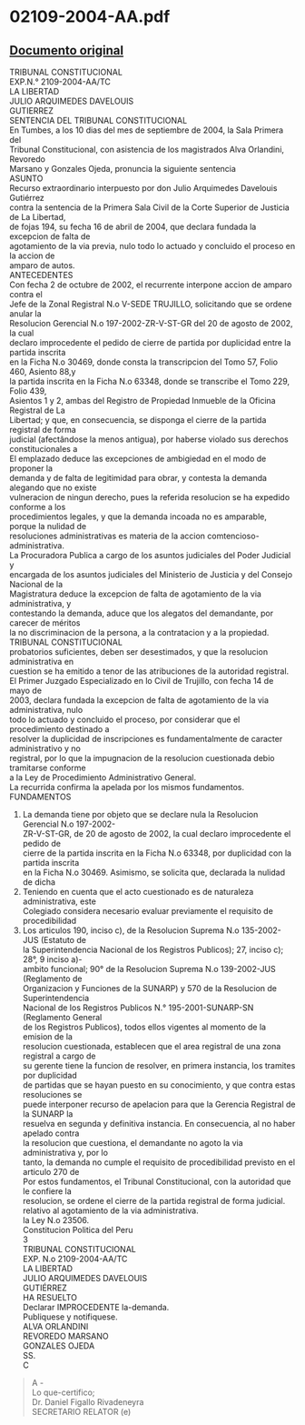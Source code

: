 
02109-2004-AA.pdf
=================
  
[Documento original](https://tc.gob.pe/jurisprudencia/2005/02109-2004-AA.pdf)  
---  
TRIBUNAL CONSTITUCIONAL  
EXP.N.° 2109-2004-AA/TC  
LA LIBERTAD  
JULIO ARQUIMEDES DAVELOUIS  
GUTIERREZ  
SENTENCIA DEL TRIBUNAL CONSTITUCIONAL  
En Tumbes, a los 10 dias del mes de septiembre de 2004, la Sala Primera del  
Tribunal Constitucional, con asistencia de los magistrados Alva Orlandini, Revoredo  
Marsano y Gonzales Ojeda, pronuncia la siguiente sentencia  
ASUNTO  
Recurso extraordinario interpuesto por don Julio Arquimedes Davelouis Gutiérrez  
contra la sentencia de la Primera Sala Civil de la Corte Superior de Justicia de La Libertad,  
de fojas 194, su fecha 16 de abril de 2004, que declara fundada la excepcion de falta de  
agotamiento de la via previa, nulo todo lo actuado y concluido el proceso en la accion de  
amparo de autos.  
ANTECEDENTES  
Con fecha 2 de octubre de 2002, el recurrente interpone accion de amparo contra el  
Jefe de la Zonal Registral N.o V-SEDE TRUJILLO, solicitando que se ordene anular la  
Resolucion Gerencial N.o 197-2002-ZR-V-ST-GR del 20 de agosto de 2002, la cual  
declaro improcedente el pedido de cierre de partida por duplicidad entre la partida inscrita  
en la Ficha N.o 30469, donde consta la transcripcion del Tomo 57, Folio 460, Asiento 88,y  
la partida inscrita en la Ficha N.o 63348, donde se transcribe el Tomo 229, Folio 439,  
Asientos 1 y 2, ambas del Registro de Propiedad Inmueble de la Oficina Registral de La  
Libertad; y que, en consecuencia, se disponga el cierre de la partida registral de forma  
judicial (afectândose la menos antigua), por haberse violado sus derechos constitucionales a  
El emplazado deduce las excepciones de ambigiedad en el modo de proponer la  
demanda y de falta de legitimidad para obrar, y contesta la demanda alegando que no existe  
vulneracion de ningun derecho, pues la referida resolucion se ha expedido conforme a los  
procedimientos legales, y que la demanda incoada no es amparable, porque la nulidad de  
resoluciones administrativas es materia de la accion comtencioso-administrativa.  
La Procuradora Publica a cargo de los asuntos judiciales del Poder Judicial y  
encargada de los asuntos judiciales del Ministerio de Justicia y del Consejo Nacional de la  
Magistratura deduce la excepcion de falta de agotamiento de la via administrativa, y  
contestando la demanda, aduce que los alegatos del demandante, por carecer de méritos  
la no discriminacion de la persona, a la contratacion y a la propiedad.  
TRIBUNAL CONSTITUCIONAL  
probatorios suficientes, deben ser desestimados, y que la resolucion administrativa en  
cuestion se ha emitido a tenor de las atribuciones de la autoridad registral.  
El Primer Juzgado Especializado en lo Civil de Trujillo, con fecha 14 de mayo de  
2003, declara fundada la excepcion de falta de agotamiento de la via administrativa, nulo  
todo lo actuado y concluido el proceso, por considerar que el procedimiento destinado a  
resolver la duplicidad de inscripciones es fundamentalmente de caracter administrativo y no  
registral, por lo que la impugnacion de la resolucion cuestionada debio tramitarse conforme  
a la Ley de Procedimiento Administrativo General.  
La recurrida confirma la apelada por los mismos fundamentos.  
FUNDAMENTOS  
1. La demanda tiene por objeto que se declare nula la Resolucion Gerencial N.o 197-2002-  
ZR-V-ST-GR, de 20 de agosto de 2002, la cual declaro improcedente el pedido de  
cierre de la partida inscrita en la Ficha N.o 63348, por duplicidad con la partida inscrita  
en la Ficha N.o 30469. Asimismo, se solicita que, declarada la nulidad de dicha  
2. Teniendo en cuenta que el acto cuestionado es de naturaleza administrativa, este  
Colegiado considera necesario evaluar previamente el requisito de procedibilidad  
3. Los articulos 190, inciso c), de la Resolucion Suprema N.o 135-2002-JUS (Estatuto de  
la Superintendencia Nacional de los Registros Publicos); 27, inciso c); 28°, 9 inciso a)-  
ambito funcional; 90° de la Resolucion Suprema N.o 139-2002-JUS (Reglamento de  
Organizacion y Funciones de la SUNARP) y 570 de la Resolucion de Superintendencia  
Nacional de los Registros Publicos N.° 195-2001-SUNARP-SN (Reglamento General  
de los Registros Publicos), todos ellos vigentes al momento de la emision de la  
resolucion cuestionada, establecen que el area registral de una zona registral a cargo de  
su gerente tiene la funcion de resolver, en primera instancia, los tramites por duplicidad  
de partidas que se hayan puesto en su conocimiento, y que contra estas resoluciones se  
puede interponer recurso de apelacion para que la Gerencia Registral de la SUNARP la  
resuelva en segunda y definitiva instancia. En consecuencia, al no haber apelado contra  
la resolucion que cuestiona, el demandante no agoto la via administrativa y, por lo  
tanto, la demanda no cumple el requisito de procedibilidad previsto en el articulo 270 de  
Por estos fundamentos, el Tribunal Constitucional, con la autoridad que le confiere la  
resolucion, se ordene el cierre de la partida registral de forma judicial.  
relativo al agotamiento de la via administrativa.  
la Ley N.o 23506.  
Constitucion Politica del Peru  
3  
TRIBUNAL CONSTITUCIONAL  
EXP. N.o 2109-2004-AA/TC  
LA LIBERTAD  
JULIO ARQUIMEDES DAVELOUIS  
GUTIÉRREZ  
HA RESUELTO  
Declarar IMPROCEDENTE la-demanda.  
Publiquese y notifiquese.  
ALVA ORLANDINI  
REVOREDO MARSANO  
GONZALES OJEDA  
SS.  
C  
> A -  
Lo que-certifico;  
Dr. Daniel Figallo Rivadeneyra  
SECRETARIO RELATOR (e)